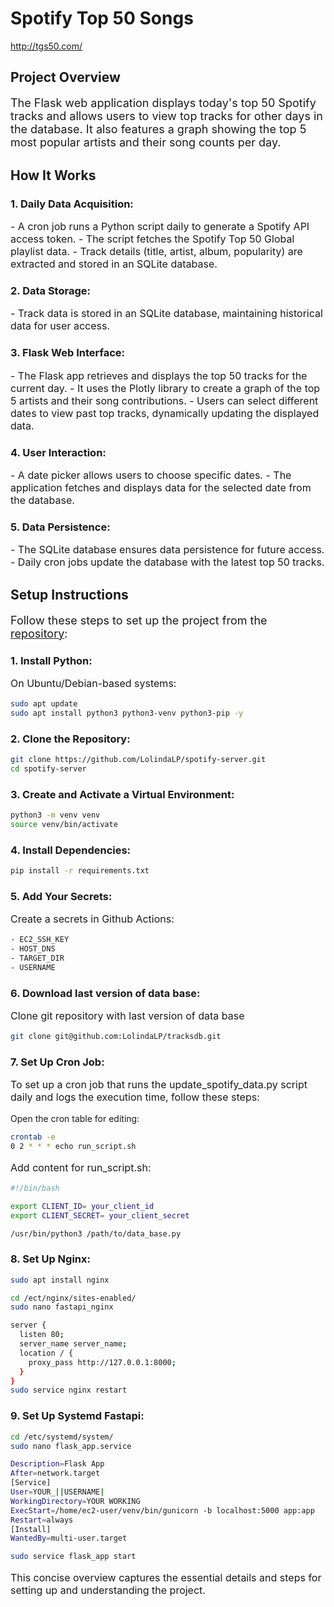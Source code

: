 # Spotify Top 50 Songs

http://tgs50.com/

## Project Overview

<p style="font-size: 18px;">The Flask web application displays today's top 50 Spotify tracks and allows users to view top tracks for other days in the database. It also features a graph showing the top 5 most popular artists and their song counts per day.</p>

## How It Works

### 1. Daily Data Acquisition:
<p style="font-size: 16px;">
- A cron job runs a Python script daily to generate a Spotify API access token.
- The script fetches the Spotify Top 50 Global playlist data.
- Track details (title, artist, album, popularity) are extracted and stored in an SQLite database.
</p>

### 2. Data Storage:
<p style="font-size: 16px;">
- Track data is stored in an SQLite database, maintaining historical data for user access.
</p>

### 3. Flask Web Interface:
<p style="font-size: 16px;">
- The Flask app retrieves and displays the top 50 tracks for the current day.
- It uses the Plotly library to create a graph of the top 5 artists and their song contributions.
- Users can select different dates to view past top tracks, dynamically updating the displayed data.
</p>

### 4. User Interaction:
<p style="font-size: 16px;">
- A date picker allows users to choose specific dates.
- The application fetches and displays data for the selected date from the database.
</p>

### 5. Data Persistence:
<p style="font-size: 16px;">
- The SQLite database ensures data persistence for future access.
- Daily cron jobs update the database with the latest top 50 tracks.
</p>

## Setup Instructions

<p style="font-size: 18px;">
Follow these steps to set up the project from the <a href="https://github.com/LolindaLP/spotify-server">repository</a>:
</p>

### 1. Install Python:
<p style="font-size: 16px;">
On Ubuntu/Debian-based systems:
</p>

```bash
sudo apt update
sudo apt install python3 python3-venv python3-pip -y
```
### 2. Clone the Repository:
  
```bash
git clone https://github.com/LolindaLP/spotify-server.git
cd spotify-server
```

### 3. Create and Activate a Virtual Environment:

```bash
python3 -m venv venv
source venv/bin/activate
```

### 4. Install Dependencies:
  
```bash
pip install -r requirements.txt
```

### 5. Add Your Secrets:
<p style="font-size: 16px;">
Create a secrets in Github Actions:
</p>

```bash
- EC2_SSH_KEY
- HOST_DNS
- TARGET_DIR
- USERNAME
```

### 6. Download last version of data base:
<p style="font-size: 16px;">
Clone git repository with last version of data base
</p>

```bash
git clone git@github.com:LolindaLP/tracksdb.git
```

### 7. Set Up Cron Job:
<p style="font-size: 16px;">
To set up a cron job that runs the update_spotify_data.py script daily and logs the execution time, follow these steps:

Open the cron table for editing:
</p>

```bash
crontab -e
0 2 * * * echo run_script.sh 
```
<p style="font-size: 16px;">
Add content for run_script.sh:
</p>

```bash
#!/bin/bash

export CLIENT_ID= your_client_id
export CLIENT_SECRET= your_client_secret

/usr/bin/python3 /path/to/data_base.py
```


### 8. Set Up Nginx:
<p style="font-size: 16px;">
</p>

```bash
sudo apt install nginx

cd /ect/nginx/sites-enabled/
sudo nano fastapi_nginx

server {
  listen 80;
  server_name server_name;
  location / {
    proxy_pass http://127.0.0.1:8000;
  }
}
sudo service nginx restart
```


### 9. Set Up Systemd Fastapi:
<p style="font-size: 16px;">

</p>

```bash
cd /etc/systemd/system/
sudo nano flask_app.service 

Description=Flask App
After=network.target
[Service]
User=YOUR_||USERNAME|
WorkingDirectory=YOUR WORKING
ExecStart=/home/ec2-user/venv/bin/gunicorn -b localhost:5000 app:app
Restart=always
[Install]
WantedBy=multi-user.target

sudo service flask_app start
```

<p style="font-size: 16px;">
This concise overview captures the essential details and steps for setting up and understanding the project.
</p>
